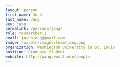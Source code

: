 ```yaml
---
layout: person
first_name: Josh 
last_name: Jang
key: jang
permalink: /persons/jang/
role: researcher-1
email: joshhjang@gmail.com
image: /assets/images/team/jang.png
organization: Washington University in St. Louis
position: Graduate Student
website: http://wang.wustl.edu/people
---
```

